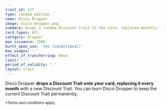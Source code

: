 ```yaml
---
trait_id: 117
type: random_edition
name: Disco Dropper
image: disco-dropper.png
summary: Drops a random Discount Trait to the card, replaced monthly. The Disco Dropper Trait can be burned to keep the current Discount Trait permanently.
card_types: All
category: Dropper
max_issuance: 1500
burnt_upon_use: 'Yes (conditional)'
max_usages: '-'
effect_of_transferring: None
limit: '-'
period_of_validity: '-'
layout: trait
---
```



Disco Dropper **drops a Discount Trait onto your card, replacing it every month** with a new Discount Trait. You can burn Disco Dropper to keep the current Discount Trait permanently. 

<small>*Terms and conditions apply.</small>